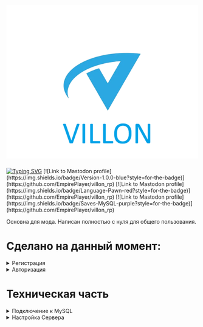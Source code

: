 <h1 align="center">
  <img src="https://github.com/EmpirePlayer/villon_rp/blob/main/img/VILLON_LOGO.png">
</h1>
<a href="https://git.io/typing-svg"><img src="https://readme-typing-svg.demolab.com?font=Fira+Code&pause=1000&width=435&lines=VILLON+ROLE+PLAY" alt="Typing SVG" /></a>
[![Link to Mastodon profile](https://img.shields.io/badge/Version-1.0.0-blue?style=for-the-badge)](https://github.com/EmpirePlayer/villon_rp)
[![Link to Mastodon profile](https://img.shields.io/badge/Language-Pawn-red?style=for-the-badge)](https://github.com/EmpirePlayer/villon_rp)
[![Link to Mastodon profile](https://img.shields.io/badge/Saves-MySQL-purple?style=for-the-badge)](https://github.com/EmpirePlayer/villon_rp)

Основна для мода. Написан полностью с нуля для общего пользования.

# Сделано на данный момент:
<details><summary>Регистрация</summary>
  
- [X] Создание пароля
- [X] Создание персонажа на TextDraw
- [X] Выбор персонажа на TextDraw (пока что, только один персонаж, и выбран он по умолчанию)

<img src="https://github.com/EmpirePlayer/villon_rp/blob/main/img/GIF_REGI.gif" alt="РЕГИСТРАЦИЯ">

</details>

<details><summary>Авторизация</summary>
  
- [X] Ввод пароля
- [X] Выбор персонажа на TextDraw (пока что, только один персонаж, и выбран он по умолчанию)

<img src="https://github.com/EmpirePlayer/villon_rp/blob/main/img/GIF_AUTH.gif" alt="РЕГИСТРАЦИЯ">

</details>

# Техническая часть

<details><summary>Подключение к MySQL</summary>
  
>sources
>> core
>>> mysql_connect - Здесь можно настроить подключение к базе данных

</details>

<details><summary>Настройка Сервера</summary>
  
>sources
>> core
>>> constans - Здесь можно настроить название сервера, сайт, и.т.д

</details>
